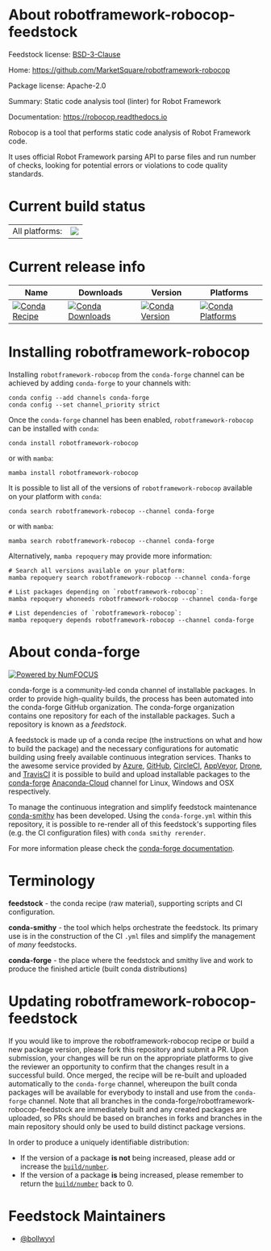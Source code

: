 About robotframework-robocop-feedstock
======================================

Feedstock license: [BSD-3-Clause](https://github.com/conda-forge/robotframework-robocop-feedstock/blob/main/LICENSE.txt)

Home: https://github.com/MarketSquare/robotframework-robocop

Package license: Apache-2.0

Summary: Static code analysis tool (linter) for Robot Framework

Documentation: https://robocop.readthedocs.io

Robocop is a tool that performs static code analysis of Robot Framework code.

It uses official Robot Framework parsing API to parse files and run number of
checks, looking for potential errors or violations to code quality standards.


Current build status
====================


<table><tr><td>All platforms:</td>
    <td>
      <a href="https://dev.azure.com/conda-forge/feedstock-builds/_build/latest?definitionId=12530&branchName=main">
        <img src="https://dev.azure.com/conda-forge/feedstock-builds/_apis/build/status/robotframework-robocop-feedstock?branchName=main">
      </a>
    </td>
  </tr>
</table>

Current release info
====================

| Name | Downloads | Version | Platforms |
| --- | --- | --- | --- |
| [![Conda Recipe](https://img.shields.io/badge/recipe-robotframework--robocop-green.svg)](https://anaconda.org/conda-forge/robotframework-robocop) | [![Conda Downloads](https://img.shields.io/conda/dn/conda-forge/robotframework-robocop.svg)](https://anaconda.org/conda-forge/robotframework-robocop) | [![Conda Version](https://img.shields.io/conda/vn/conda-forge/robotframework-robocop.svg)](https://anaconda.org/conda-forge/robotframework-robocop) | [![Conda Platforms](https://img.shields.io/conda/pn/conda-forge/robotframework-robocop.svg)](https://anaconda.org/conda-forge/robotframework-robocop) |

Installing robotframework-robocop
=================================

Installing `robotframework-robocop` from the `conda-forge` channel can be achieved by adding `conda-forge` to your channels with:

```
conda config --add channels conda-forge
conda config --set channel_priority strict
```

Once the `conda-forge` channel has been enabled, `robotframework-robocop` can be installed with `conda`:

```
conda install robotframework-robocop
```

or with `mamba`:

```
mamba install robotframework-robocop
```

It is possible to list all of the versions of `robotframework-robocop` available on your platform with `conda`:

```
conda search robotframework-robocop --channel conda-forge
```

or with `mamba`:

```
mamba search robotframework-robocop --channel conda-forge
```

Alternatively, `mamba repoquery` may provide more information:

```
# Search all versions available on your platform:
mamba repoquery search robotframework-robocop --channel conda-forge

# List packages depending on `robotframework-robocop`:
mamba repoquery whoneeds robotframework-robocop --channel conda-forge

# List dependencies of `robotframework-robocop`:
mamba repoquery depends robotframework-robocop --channel conda-forge
```


About conda-forge
=================

[![Powered by
NumFOCUS](https://img.shields.io/badge/powered%20by-NumFOCUS-orange.svg?style=flat&colorA=E1523D&colorB=007D8A)](https://numfocus.org)

conda-forge is a community-led conda channel of installable packages.
In order to provide high-quality builds, the process has been automated into the
conda-forge GitHub organization. The conda-forge organization contains one repository
for each of the installable packages. Such a repository is known as a *feedstock*.

A feedstock is made up of a conda recipe (the instructions on what and how to build
the package) and the necessary configurations for automatic building using freely
available continuous integration services. Thanks to the awesome service provided by
[Azure](https://azure.microsoft.com/en-us/services/devops/), [GitHub](https://github.com/),
[CircleCI](https://circleci.com/), [AppVeyor](https://www.appveyor.com/),
[Drone](https://cloud.drone.io/welcome), and [TravisCI](https://travis-ci.com/)
it is possible to build and upload installable packages to the
[conda-forge](https://anaconda.org/conda-forge) [Anaconda-Cloud](https://anaconda.org/)
channel for Linux, Windows and OSX respectively.

To manage the continuous integration and simplify feedstock maintenance
[conda-smithy](https://github.com/conda-forge/conda-smithy) has been developed.
Using the ``conda-forge.yml`` within this repository, it is possible to re-render all of
this feedstock's supporting files (e.g. the CI configuration files) with ``conda smithy rerender``.

For more information please check the [conda-forge documentation](https://conda-forge.org/docs/).

Terminology
===========

**feedstock** - the conda recipe (raw material), supporting scripts and CI configuration.

**conda-smithy** - the tool which helps orchestrate the feedstock.
                   Its primary use is in the construction of the CI ``.yml`` files
                   and simplify the management of *many* feedstocks.

**conda-forge** - the place where the feedstock and smithy live and work to
                  produce the finished article (built conda distributions)


Updating robotframework-robocop-feedstock
=========================================

If you would like to improve the robotframework-robocop recipe or build a new
package version, please fork this repository and submit a PR. Upon submission,
your changes will be run on the appropriate platforms to give the reviewer an
opportunity to confirm that the changes result in a successful build. Once
merged, the recipe will be re-built and uploaded automatically to the
`conda-forge` channel, whereupon the built conda packages will be available for
everybody to install and use from the `conda-forge` channel.
Note that all branches in the conda-forge/robotframework-robocop-feedstock are
immediately built and any created packages are uploaded, so PRs should be based
on branches in forks and branches in the main repository should only be used to
build distinct package versions.

In order to produce a uniquely identifiable distribution:
 * If the version of a package **is not** being increased, please add or increase
   the [``build/number``](https://docs.conda.io/projects/conda-build/en/latest/resources/define-metadata.html#build-number-and-string).
 * If the version of a package **is** being increased, please remember to return
   the [``build/number``](https://docs.conda.io/projects/conda-build/en/latest/resources/define-metadata.html#build-number-and-string)
   back to 0.

Feedstock Maintainers
=====================

* [@bollwyvl](https://github.com/bollwyvl/)

<!-- dummy commit to trigger CI -->

